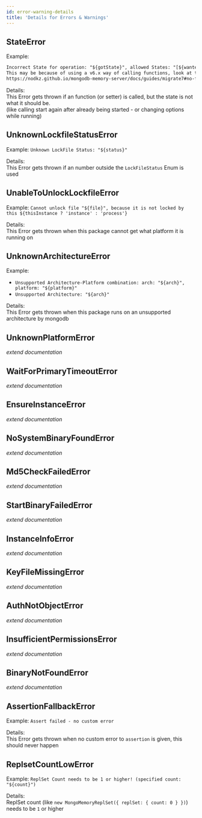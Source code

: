 ```yaml
---
id: error-warning-details
title: 'Details for Errors & Warnings'
---
```


## StateError

Example:

```txt
Incorrect State for operation: "${gotState}", allowed States: "[${wantedStates.join(',')}]"
This may be because of using a v6.x way of calling functions, look at the following guide if anything applies:
https://nodkz.github.io/mongodb-memory-server/docs/guides/migrate7#no-function-other-than-start-create-ensureinstance-will-be-starting-anything
```

Details:  
This Error gets thrown if an function (or setter) is called, but the state is not what it should be.  
(like calling start again after already being started - or changing options while running)

## UnknownLockfileStatusError

Example: `Unknown LockFile Status: "${status}"`

Details:  
This Error gets thrown if an number outside the `LockFileStatus` Enum is used

## UnableToUnlockLockfileError

Example: `Cannot unlock file "${file}", because it is not locked by this ${thisInstance ? 'instance' : 'process'}`

Details:  
This Error gets thrown when this package cannot get what platform it is running on

## UnknownArchitectureError

Example:

- `Unsupported Architecture-Platform combination: arch: "${arch}", platform: "${platform}"`
- `Unsupported Architecture: "${arch}"`

Details:  
This Error gets thrown when this package runs on an unsupported architecture by mongodb

## UnknownPlatformError

*extend documentation*

## WaitForPrimaryTimeoutError

*extend documentation*

## EnsureInstanceError

*extend documentation*

## NoSystemBinaryFoundError

*extend documentation*

## Md5CheckFailedError

*extend documentation*

## StartBinaryFailedError

*extend documentation*

## InstanceInfoError

*extend documentation*

## KeyFileMissingError

*extend documentation*

## AuthNotObjectError

*extend documentation*

## InsufficientPermissionsError

*extend documentation*

## BinaryNotFoundError

*extend documentation*

## AssertionFallbackError

Example: `Assert failed - no custom error`

Details:  
This Error gets thrown when no custom error to `assertion` is given, this should never happen

## ReplsetCountLowError

Example: `ReplSet Count needs to be 1 or higher! (specified count: "${count}")`

Details:  
ReplSet count (like `new MongoMemoryReplSet({ replSet: { count: 0 } })`) needs to be `1` or higher
